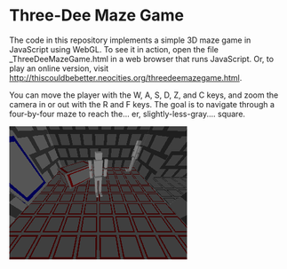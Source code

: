 Three-Dee Maze Game
===================

The code in this repository implements a simple 3D maze game in JavaScript using WebGL.  To see it in action, open the file _ThreeDeeMazeGame.html in a web browser that runs JavaScript. Or, to play an online version, visit http://thiscouldbebetter.neocities.org/threedeemazegame.html.

You can move the player with the W, A, S, D, Z, and C keys, and zoom the camera in or out with the R and F keys. The goal is to navigate through a four-by-four maze to reach the... er, slightly-less-gray.... square.

![Screenshot](/Screenshot.png "Screenshot")
